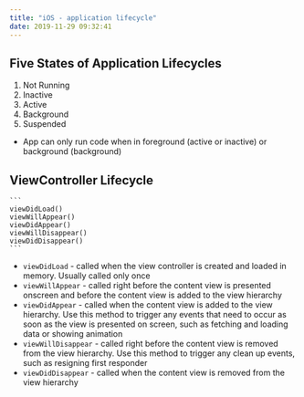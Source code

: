 ```yaml
---
title: "iOS - application lifecycle"
date: 2019-11-29 09:32:41
---
```


## Five States of Application Lifecycles

1. Not Running
2. Inactive
3. Active
4. Background
5. Suspended

* App can only run code when in foreground (active or inactive) or background (background)

## ViewController Lifecycle

    ```
    viewDidLoad()
    viewWillAppear()
    viewDidAppear()
    viewWillDisappear()
    viewDidDisappear()
    ```

* `viewDidLoad`  - called when the view controller is created and loaded in memory. Usually called only once
* `viewWillAppear` - called right before the content view is presented onscreen and before the content view is added to the view hierarchy
* `viewDidAppear` - called when the content view is added to the view hierarchy. Use this method to trigger any events that need to occur as soon as the view is presented on screen, such as fetching and loading data or showing animation
* `viewWillDisappear` - called right before the content view is removed from the view hierarchy. Use this method to trigger any clean up events, such as resigning first responder
* `viewDidDisappear` - called when the content view is removed from the view hierarchy

